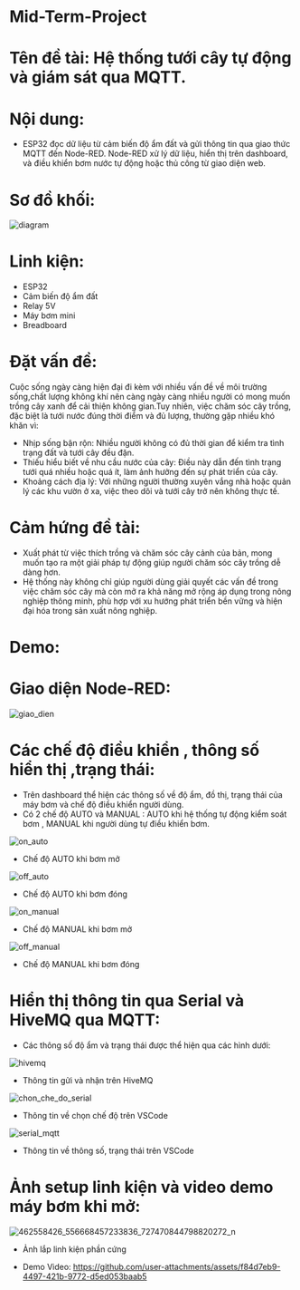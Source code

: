 # Mid-Term-Project
# Tên đề tài: Hệ thống tưới cây tự động và giám sát qua MQTT. 
# Nội dung: 
- ESP32 đọc dữ liệu từ cảm biến độ ẩm đất và gửi thông tin qua giao thức MQTT đến Node-RED. Node-RED xử lý dữ liệu, hiển thị trên dashboard, và điều khiển bơm nước tự động hoặc thủ công từ giao diện web.
# Sơ đồ khối: 
![diagram](https://github.com/user-attachments/assets/a39e6c23-bf11-47eb-8667-75c768a6c86c) 

# Linh kiện: 
- ESP32 
- Cảm biến độ ẩm đất 
- Relay 5V 
- Máy bơm mini 
- Breadboard 
# Đặt vấn đề: 
Cuộc sống ngày càng hiện đại đi kèm với nhiều vấn đề về môi trường sống,chất lượng không khí nên càng ngày càng nhiều người có mong muốn trồng cây xanh để cải thiện không gian.Tuy nhiên, việc chăm sóc cây trồng, đặc biệt là tưới nước đúng thời điểm và đủ lượng, thường gặp nhiều khó khăn vì: 
- Nhịp sống bận rộn: Nhiều người không có đủ thời gian để kiểm tra tình trạng đất và tưới cây đều đặn. 
- Thiếu hiểu biết về nhu cầu nước của cây: Điều này dẫn đến tình trạng tưới quá nhiều hoặc quá ít, làm ảnh hưởng đến sự phát triển của cây. 
- Khoảng cách địa lý: Với những người thường xuyên vắng nhà hoặc quản lý các khu vườn ở xa, việc theo dõi và tưới cây trở nên không thực tế.
# Cảm hứng đề tài: 
- Xuất phát từ việc thích trồng và chăm sóc cây cảnh của bản, mong muốn tạo ra một giải pháp tự động giúp người chăm sóc cây trồng dễ dàng hơn.
- Hệ thống này không chỉ giúp người dùng giải quyết các vấn đề trong việc chăm sóc cây mà còn mở ra khả năng mở rộng áp dụng trong nông nghiệp thông minh, phù hợp với xu hướng phát triển bền vững và hiện đại hóa trong sản xuất nông nghiệp.

# Demo: 
# Giao diện Node-RED: 

![giao_dien](https://github.com/user-attachments/assets/ca49c4ea-e00d-43a8-9f5c-a289ca4b482e) 
# Các chế độ điều khiển , thông số hiển thị ,trạng thái: 
- Trên dashboard thể hiện các thông số về độ ẩm, đồ thị, trạng thái của máy bơm và chế độ điều khiển người dùng.
- Có 2 chế độ AUTO và MANUAL : AUTO khi hệ thống tự động kiểm soát bơm , MANUAL khi người dùng tự điều khiển bơm. 

![on_auto](https://github.com/user-attachments/assets/004fda27-26ee-4780-84a4-b8734f4cda67)
- Chế độ AUTO khi bơm mở 

![off_auto](https://github.com/user-attachments/assets/560bf582-5a01-45b8-8dec-e022729b1446)
- Chế độ AUTO khi bơm đóng  

![on_manual](https://github.com/user-attachments/assets/e6e1edc3-77f8-47ab-b8fb-01c2863416b1)
- Chế độ MANUAL khi bơm mở 

![off_manual](https://github.com/user-attachments/assets/dc2c800b-c9ec-4dfb-aec5-ab6462a9ae3e)

- Chế độ MANUAL khi bơm đóng  

# Hiển thị thông tin qua Serial và  HiveMQ qua MQTT: 

- Các thông số độ ẩm và trạng thái được thể hiện qua các hình dưới: 

![hivemq](https://github.com/user-attachments/assets/b7036e30-a34d-4b84-b8b3-fe4df3e7dd17)
- Thông tin gửi và nhận trên HiveMQ


![chon_che_do_serial](https://github.com/user-attachments/assets/8f4a97a0-f7ee-4efa-97ec-7fb71604bd76)
- Thông tin về chọn chế độ trên VSCode 
  
![serial_mqtt](https://github.com/user-attachments/assets/52cfd9e2-11bf-4553-91b0-ac18754f39d7)
- Thông tin về thông số, trạng thái trên VSCode
  

# Ảnh setup linh kiện và video demo máy bơm khi mở:

![462558426_556668457233836_727470844798820272_n](https://github.com/user-attachments/assets/503c456f-a1ab-4ea5-bcd0-95ef61020ebe)
- Ảnh lắp linh kiện phần cứng 




- Demo Video: 
https://github.com/user-attachments/assets/f84d7eb9-4497-421b-9772-d5ed053baab5




